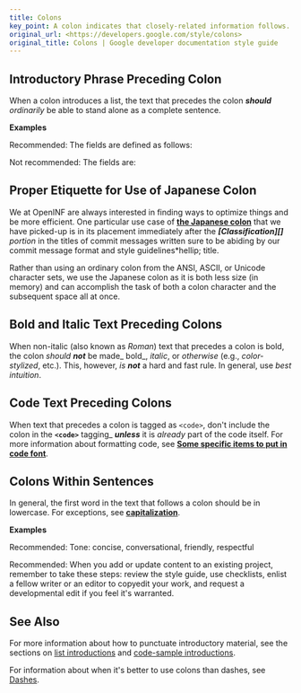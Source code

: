 ```yaml
---
title: Colons
key_point: A colon indicates that closely-related information follows.
original_url: <https://developers.google.com/style/colons>
original_title: Colons | Google developer documentation style guide
---
```


<section id="phrase-preceding-colon">

## Introductory Phrase Preceding Colon

When a colon introduces a list, the text that precedes the colon _**should**
ordinarily_ be able to stand alone as a complete sentence.

<strong>Examples</strong>

<p class="example">
  <span class="compare-better">Recommended:</span> The fields are defined as
  follows:
</p>
<p class="example">
  <span class="compare-worse">Not recommended:</span> The fields are:
</p>

</section>

<section id="usage-of-japanese-colon" markdown="1">

## Proper Etiquette for Use of Japanese Colon

We at OpenINF are always interested in finding ways to optimize things and be
more efficient. One particular use case of **[the Japanese colon][]** that we have
picked-up is in its placement immediately after the _**[Classification][]** portion_ in the titles of commit messages written sure to be abiding by our commit message format and style guidelines*hellip;
title.

Rather than using an ordinary colon from the ANSI, ASCII, or Unicode character sets, we
use the Japanese colon as it is both less size (in memory) and can accomplish
the task of both a colon character and the subsequent space all at once.

</section>

<section id="bold-text-preceding-colon" markdown="1">

## Bold and Italic Text Preceding Colons

When non-italic (also known as _Roman_) text that precedes a colon is bold, the
colon _should **not**_ be made_ bold_, _italic_, or _otherwise_ (e.g., _color-stylized_, etc.).
This, however, _is **not**_ a hard and fast rule. In general, use _best intuition_.

</section>

<section id="code-text-preceding-colon" markdown="1">

## Code Text Preceding Colons

When text that precedes a colon is tagged as `<code>`, don't include the colon
in the **`<code>`** tagging_ ***unless*** it is _already_ part of the code itself. For more information
about formatting code, see **[Some specific items to put in code font][]**.

</section>

<section id="colon-in-sentence" markdown="1">

## Colons Within Sentences

In general, the first word in the text that follows a colon should be in
lowercase. For exceptions, see **[capitalization][]**.

<strong>Examples</strong>

<p class="example">
  <span class="compare-better">Recommended:</span> Tone: concise,
  conversational, friendly, respectful
</p>
<p class="example">
  <span class="compare-better">Recommended:</span> When you add or update
  content to an existing project, remember to take these steps: review the style
  guide, use checklists, enlist a fellow writer or an editor to copyedit your
  work, and request a developmental edit if you feel it's warranted.
</p>

</section>

## See Also

For more information about how to punctuate introductory material, see the
sections on [list introductions][] and [code-sample introductions][].

For information about when it's better to use colons than dashes, see
[Dashes][].

<!-- LINK DEFINITION LABELS - START -->

[Some specific items to put in code font]:
  ./code-in-text.md#some-specific-items-to-put-in-code-font
[capitalization]: ./capitalization.md
[list introductions]: ./lists.md#intros
[code-sample introductions]: ./code-samples.md#intros
[Dashes]: ./dashes.md#colons
[the Japanese colon]: https://wikipedia.org/wiki/Japanese_punctuation#Colon

<!-- LINK DEFINITION LABELS - END -->

